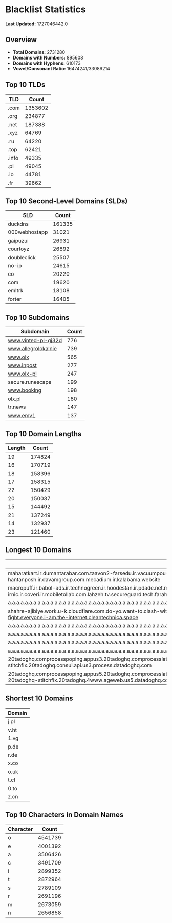 # Blacklist Statistics

**Last Updated:** 1727046442.0

## Overview
- **Total Domains:** 2731280
- **Domains with Numbers:** 895608
- **Domains with Hyphens:** 610173
- **Vowel/Consonant Ratio:** 16474241/33089214

## Top 10 TLDs
| TLD | Count |
| --- | ----- |
| .com | 1353602 |
| .org | 234877 |
| .net | 187388 |
| .xyz | 64769 |
| .ru | 64220 |
| .top | 62421 |
| .info | 49335 |
| .pl | 49045 |
| .io | 44781 |
| .fr | 39662 |

## Top 10 Second-Level Domains (SLDs)
| SLD | Count |
| --- | ----- |
| duckdns | 161335 |
| 000webhostapp | 31021 |
| gaipuzui | 26931 |
| courtoyz | 26892 |
| doubleclick | 25507 |
| no-ip | 24615 |
| co | 20220 |
| com | 19620 |
| emltrk | 18108 |
| forter | 16405 |

## Top 10 Subdomains
| Subdomain | Count |
| --------- | ----- |
| www.vinted-pl-gj32d | 776 |
| www.allegrolokalnie | 739 |
| www.olx | 565 |
| www.inpost | 277 |
| www.olx-pl | 247 |
| secure.runescape | 199 |
| www.booking | 198 |
| olx.pl | 180 |
| tr.news | 147 |
| www.emv1 | 137 |

## Top 10 Domain Lengths
| Length | Count |
| ------ | ----- |
| 19 | 174824 |
| 16 | 170719 |
| 18 | 158396 |
| 17 | 158315 |
| 22 | 150429 |
| 20 | 150037 |
| 15 | 144492 |
| 21 | 137249 |
| 14 | 132937 |
| 23 | 121460 |

## Longest 10 Domains
| Domain |
| ------ |
| maharatkart.ir.dumantarabar.com.taavon2-farsedu.ir.vacuumpou-ya.com.helikala.com.souli.ir.variz.me.javaherha.ir.mmpars-vnd.com.medisib.com.ojan.org.myheaven.ir.khanehma-hak.ir.wagg-on-ads.com.bor-hantanposh.ir.davamgroup.com.mecadium.ir.kalabama.website |
| macropuff.ir.babol-ads.ir.technogreen.ir.hoodestan.ir.pdade.net.maharatamoozi.ir.biores.ir.pbmarket.ir.shop-kala.ir.ayeroon.ir.kimia-choob.com.ov104-irnic.ir.coveri.ir.mobiletollab.com.lahzeh.tv.secureguard.tech.farahadaf.ir.yejadige.ir.tehraanvila.shop |
| a.a.a.a.a.a.a.a.a.a.a.a.a.a.a.a.a.a.a.a.a.a.a.a.a.a.a.a.a.a.a.a.a.a.a.a.a.a.a.a.a.a.a.a.a.a.a.a.a.a.a.a.a.a.a.a.a.a.a.a.a.a.a.a.a.a.a.a.a.a.a.a.a.a.a.a.a.a.a.a.a.a.a.a.a.a.a.a.a.a.a.a.a.a.a.a.a.a.a.a.a.a.a.a.a.a.a.a.a.a.a.a.a.a.a.a.a.a.a.myniceposts.com |
| shahre-ajibiye.work.u-k.cloudflare.com.do-yo.want-to.clash-with.this.www.microsoft.com.there-is-no.dlate-fine.google.comwww.dynu.com.count-with-me.cyou.com.now-sudo.rm-rf.ddns.net.we-are-here.again-to-fight.everyone.i-am.the-internet.cleantechnica.space |
| a.a.a.a.a.a.a.a.a.a.a.a.a.a.a.a.a.a.a.a.a.a.a.a.a.a.a.a.a.a.a.a.a.a.a.a.a.a.a.a.a.a.a.a.a.a.a.a.a.a.a.a.a.a.a.a.a.a.a.a.a.a.a.a.a.a.a.a.a.a.a.a.a.a.a.a.a.a.a.a.a.a.a.a.a.a.a.a.a.a.a.a.a.a.a.a.a.a.a.a.a.a.a.a.a.a.a.a.a.a.a.a.a.a.a.a.a.a.myniceposts.com |
| a.a.a.a.a.a.a.a.a.a.a.a.a.a.a.a.a.a.a.a.a.a.a.a.a.a.a.a.a.a.a.a.a.a.a.a.a.a.a.a.a.a.a.a.a.a.a.a.a.a.a.a.a.a.a.a.a.a.a.a.a.a.a.a.a.a.a.a.a.a.a.a.a.a.a.a.a.a.a.a.a.a.a.a.a.a.a.a.a.a.a.a.a.a.a.a.a.a.a.a.a.a.a.a.a.a.a.a.a.a.a.a.a.a.a.a.a.myniceposts.com |
| a.a.a.a.a.a.a.a.a.a.a.a.a.a.a.a.a.a.a.a.a.a.a.a.a.a.a.a.a.a.a.a.a.a.a.a.a.a.a.a.a.a.a.a.a.a.a.a.a.a.a.a.a.a.a.a.a.a.a.a.a.a.a.a.a.a.a.a.a.a.a.a.a.a.a.a.a.a.a.a.a.a.a.a.a.a.a.a.a.a.a.a.a.a.a.a.a.a.a.a.a.a.a.a.a.a.a.a.a.a.a.a.a.a.a.a.myniceposts.com |
| a.a.a.a.a.a.a.a.a.a.a.a.a.a.a.a.a.a.a.a.a.a.a.a.a.a.a.a.a.a.a.a.a.a.a.a.a.a.a.a.a.a.a.a.a.a.a.a.a.a.a.a.a.a.a.a.a.a.a.a.a.a.a.a.a.a.a.a.a.a.a.a.a.a.a.a.a.a.a.a.a.a.a.a.a.a.a.a.a.a.a.a.a.a.a.a.a.a.a.a.a.a.a.a.a.a.a.a.a.a.a.a.a.a.a.myniceposts.com |
| 20tadoghq.comprocesspoping.appus3.20tadoghq.comprocesslatin.api.us3.20tadoghq.whm-domains.us3.20tadoghq.usage-comprocessbeta-p44s.us3.20tadoghq.comproduction-iress.20tadoghq.comproduction-stitchfix.20tadoghq.consul.api.us3.process.datadoghq.com |
| 20tadoghq.comprocesspoping.appus5.20tadoghq.comprocesslatin.ageweb.us5.20tadoghq.0-b2bs-9-app.us5.20tadoghq.usage-comprocess3-3-6-apps.us5.20tadoghq.helm-20tadoghq-iress.20tadoghq.helm-20tadoghq-stitchfix.20tadoghq.4www.ageweb.us5.datadoghq.com |

## Shortest 10 Domains
| Domain |
| ------ |
| j.pl |
| v.ht |
| 1.vg |
| p.de |
| r.de |
| x.co |
| o.uk |
| t.cl |
| 0.to |
| z.cn |

## Top 10 Characters in Domain Names
| Character | Count |
| --------- | ----- |
| o | 4541739 |
| e | 4001392 |
| a | 3506426 |
| c | 3491709 |
| i | 2899352 |
| t | 2872964 |
| s | 2789109 |
| r | 2691196 |
| m | 2673059 |
| n | 2656858 |
